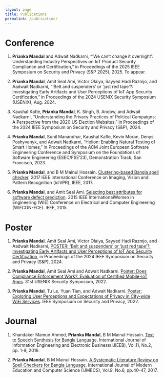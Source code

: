 ```yaml
---
layout: page
title: Publications
permalink: /publication/
---
```


# Conference

1. **Prianka Mandal** and Adwait Nadkarni, “‘We can’t change it overnight’: Understanding Industry Perspectives on IoT Product Security Compliance and Certification,” in Proceedings of the 2025 IEEE Symposium on Security and Privacy (S&P 2025), 2025. To appear.

2.  **Prianka Mandal**, Amit Seal Ami, Victor Olaiya, Sayyed Hadi Razmjo, and Aadwait Nadkarni, “‘Belt and suspenders’ or ‘just red tape’?: Investigating Early Artifacts and User Perceptions of IoT App Security Certification,” in Proceedings of the 2024 USENIX Security Symposium (USENIX), Aug. 2024. 

3.  Kaushal Kafle, **Prianka Mandal**, K. Singh, B. Andow, and Adwait Nadkarni, “Understanding the Privacy Practices of Political Campaigns: A Perspective from the 2020 US Election Websites,” in Proceedings of the 2024 IEEE Symposium on Security and Privacy (S&P), 2024.

4.  **Prianka Mandal**, Sunil Manandhar, Kaushal Kafle, Kevin Moran, Denys Poshyvanyk, and Adwait Nadkarni, “Helion: Enabling Natural Testing of Smart Homes,” in Proceedings of the ACM Joint European Software Engineering Conference and Symposium on the Foundations of Software Engineering (ESEC/FSE’23), Demonstration Track, San Francisco, 2023. 

5. **Prianka Mandal**, and B M Mainul Hossain. [Clustering-based Bangla spell checker](https://ieeexplore.ieee.org/document/7890878). 2017 IEEE International Conference on Imaging, Vision and Pattern Recognition (icIVPR), IEEE, 2017.

6. **Prianka Mandal**, and Amit Seal Ami. [Selecting best attributes for software defect prediction](https://ieeexplore.ieee.org/document/7444011). 2015 IEEE InternationalWomen in Engineering (WIE) Conference on Electrical and Computer Engineering (WIECON-ECE). IEEE, 2015. 

# Poster

1. **Prianka Mandal**, Amit Seal Ami, Victor Olaiya, Sayyed Hadi Razmjo, and Aadwait Nadkarni, [POSTER: ‘Belt and suspenders’ or ‘just red tape’?: Investigating Early Artifacts and User Perceptions of IoT App Security Certification](https://sp2024.ieee-security.org/downloads/SP24-posters/sp24posters-final11.pdf), in Proceedings of the 2024 IEEE Symposium on Security and Privacy (S&P), 2024.

2. **Prianka Mandal**, Amit Seal Ami and Adwait Nadkarni. [Poster: Does Compliance Enforcement Work?: Evaluation of Certified Mobile-IoT Apps](). 31st USENIX Security Symposium, 2022.

3. **Prianka Mandal**, Tu Le, Yuan Tian, and Adwait Nadkarni. [Poster: Exploring User Perceptions and Expectations of Privacy in City-wide WiFi Services](https://www.ieee-security.org/TC/SP2022/downloads/SP22-posters/sp22-posters-28.pdf). IEEE Symposium on Security and Privacy, 2022.


# Journal

1. Khandaker Mamun Ahmed, **Prianka Mandal**, B M Mainul Hossain. [Text to Speech Synthesis for Bangla Language](https://www.mecs-press.org/ijieeb/ijieeb-v11-n2/IJIEEB-V11-N2-1.pdf). International Journal of Information Engineering and Electronic Business(IJIEEB), Vol.11, No.2, pp. 1-9, 2019.

2. **Prianka Mandal**, B M Mainul Hossain. [A Systematic Literature Review on Spell Checkers for Bangla Language](https://www.mecs-press.org/ijmecs/ijmecs-v9-n6/IJMECS-V9-N6-6.pdf). International Journal of Modern Education and Computer Science (IJMECS), Vol.9, No.6, pp.40-47, 2017. 



